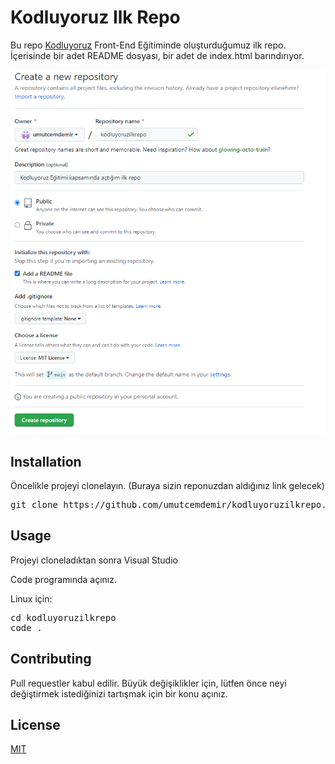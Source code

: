 # Kodluyoruz Ilk Repo
Bu repo [Kodluyoruz](https://kodluyoruz.org/tr/kodluyoruz/) Front-End Eğitiminde oluşturduğumuz ilk repo. İçerisinde bir adet README dosyası, bir adet de index.html barındırıyor.

![Image](proje_gorseli.png)

## Installation

Öncelikle projeyi clonelayın. (Buraya sizin reponuzdan aldığınız link gelecek)

<pre>
git clone https://github.com/umutcemdemir/kodluyoruzilkrepo.git
</pre>

## Usage

Projeyi cloneladıktan sonra Visual Studio 

Code programında açınız.

Linux için:

<pre>
cd kodluyoruzilkrepo
code .
</pre>

## Contributing
Pull requestler kabul edilir. Büyük değişiklikler için, lütfen önce neyi değiştirmek istediğinizi tartışmak için bir konu açınız.

## License
[MIT](https://choosealicense.com/licenses/mit/)